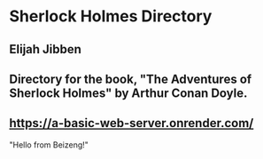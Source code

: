 # Sherlock Holmes Directory
## Elijah Jibben
## Directory for the book, "The Adventures of Sherlock Holmes" by Arthur Conan Doyle.
## https://a-basic-web-server.onrender.com/

"Hello from Beizeng!"